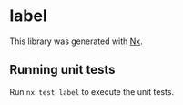# label

This library was generated with [Nx](https://nx.dev).

## Running unit tests

Run `nx test label` to execute the unit tests.
